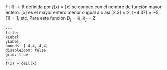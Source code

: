 $f : \mathbb{R} → \mathbb{R}$ definida por $f(x) = [x]$ se conoce con el nombre de función mayor entero. $[x]$ es el mayor entero menor o igual a $x$ así $[2.3] = 2$, $[−4.37] = −5$, $[1] = 1$, etc. Para esta función $D_f = \mathbb{R}, \mathbb{R}_f = Z$.

```functionplot
---
title: 
xLabel: 
yLabel: 
bounds: [-4,4,-4,4]
disableZoom: false
grid: true
---
f(x) = ceil(x)
```

